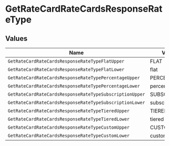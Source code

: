 # GetRateCardRateCardsResponseRateType


## Values

| Name                                                    | Value                                                   |
| ------------------------------------------------------- | ------------------------------------------------------- |
| `GetRateCardRateCardsResponseRateTypeFlatUpper`         | FLAT                                                    |
| `GetRateCardRateCardsResponseRateTypeFlatLower`         | flat                                                    |
| `GetRateCardRateCardsResponseRateTypePercentageUpper`   | PERCENTAGE                                              |
| `GetRateCardRateCardsResponseRateTypePercentageLower`   | percentage                                              |
| `GetRateCardRateCardsResponseRateTypeSubscriptionUpper` | SUBSCRIPTION                                            |
| `GetRateCardRateCardsResponseRateTypeSubscriptionLower` | subscription                                            |
| `GetRateCardRateCardsResponseRateTypeTieredUpper`       | TIERED                                                  |
| `GetRateCardRateCardsResponseRateTypeTieredLower`       | tiered                                                  |
| `GetRateCardRateCardsResponseRateTypeCustomUpper`       | CUSTOM                                                  |
| `GetRateCardRateCardsResponseRateTypeCustomLower`       | custom                                                  |